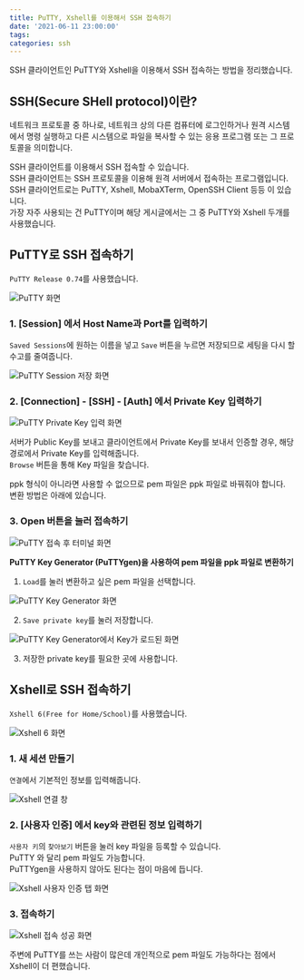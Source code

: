 ```yaml
---
title: PuTTY, Xshell를 이용해서 SSH 접속하기
date: '2021-06-11 23:00:00'
tags:
categories: ssh
---
```


SSH 클라이언트인 PuTTY와 Xshell을 이용해서 SSH 접속하는 방법을 정리했습니다.

## SSH(Secure SHell protocol)이란?

네트워크 프로토콜 중 하나로, 네트워크 상의 다른 컴퓨터에 로그인하거나 원격 시스템에서 명령 실행하고 다른 시스템으로 파일을 복사할 수 있는 응용 프로그램 또는 그 프로토콜을 의미합니다.

SSH 클라이언트를 이용해서 SSH 접속할 수 있습니다.  
SSH 클라이언트는 SSH 프로토콜을 이용해 원격 서버에서 접속하는 프로그램입니다.  
SSH 클라이언트로는 PuTTY, Xshell, MobaXTerm, OpenSSH Client 등등 이 있습니다.  
가장 자주 사용되는 건 PuTTY이며 해당 게시글에서는 그 중 PuTTY와 Xshell 두개를 사용했습니다.

## PuTTY로 SSH 접속하기

`PuTTY Release 0.74`를 사용했습니다.

![PuTTY 화면](putty.png)

### 1. [Session] 에서 Host Name과 Port를 입력하기

`Saved Sessions`에 원하는 이름을 넣고 `Save` 버튼을 누르면 저장되므로 세팅을 다시 할 수고를 줄여줍니다.

![PuTTY Session 저장 화면](putty1.png)

### 2. [Connection] - [SSH] - [Auth] 에서 Private Key 입력하기

![PuTTY Private Key 입력 화면](putty2.png)

서버가 Public Key를 보내고 클라이언트에서 Private Key를 보내서 인증할 경우, 해당 경로에서 Private Key를 입력해줍니다.  
`Browse` 버튼을 통해 Key 파일을 찾습니다.

ppk 형식이 아니라면 사용할 수 없으므로 pem 파일은 ppk 파일로 바꿔줘야 합니다.  
변환 방법은 아래에 있습니다.

### 3. Open 버튼을 눌러 접속하기

![PuTTY 접속 후 터미널 화면](putty3-1.png)

**PuTTY Key Generator (PuTTYgen)을 사용하여 pem 파일을 ppk 파일로 변환하기**

1. `Load`를 눌러 변환하고 싶은 pem 파일을 선택합니다.

![PuTTY Key Generator 화면](putty3-2.png)

2. `Save private key`를 눌러 저장합니다.

![PuTTY Key Generator에서 Key가 로드된 화면](putty3-3.png)

3. 저장한 private key를 필요한 곳에 사용합니다.

## Xshell로 SSH 접속하기

`Xshell 6(Free for Home/School)`를 사용했습니다.

![Xshell 6 화면](xshell.png)

### 1. 새 세션 만들기

`연결`에서 기본적인 정보를 입력해줍니다.

![Xshell 연결 창](xshell1.png)

### 2. [사용자 인증] 에서 key와 관련된 정보 입력하기

`사용자 키`의 `찾아보기` 버튼을 눌러 key 파일을 등록할 수 있습니다.  
PuTTY 와 달리 pem 파일도 가능합니다.  
PuTTYgen을 사용하지 않아도 된다는 점이 마음에 듭니다.

![Xshell 사용자 인증 탭 화면](xshell2.png)

### 3. 접속하기

![Xshell 접속 성공 화면](xshell3.png)

주변에 PuTTY를 쓰는 사람이 많은데 개인적으로 pem 파일도 가능하다는 점에서 Xshell이 더 편했습니다.

```toc

```
